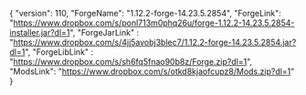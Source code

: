 {
  "version": 110,
  "ForgeName": "1.12.2-forge-14.23.5.2854",
  "ForgeLink": "https://www.dropbox.com/s/ponl713m0phq26u/forge-1.12.2-14.23.5.2854-installer.jar?dl=1",
  "ForgeJarLink" : "https://www.dropbox.com/s/4jj5avobj3blec7/1.12.2-forge-14.23.5.2854.jar?dl=1",
  "ForgeLibLink" : "https://www.dropbox.com/s/sh6fq5fnao90b8z/Forge.zip?dl=1",
  "ModsLink": "https://www.dropbox.com/s/otkd8kjaofcupz8/Mods.zip?dl=1"
}
